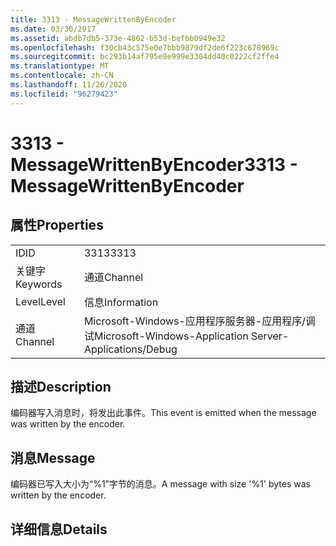 ```yaml
---
title: 3313 - MessageWrittenByEncoder
ms.date: 03/30/2017
ms.assetid: abdb7db5-373e-4862-b53d-befbb0949e32
ms.openlocfilehash: f30cb43c575e0e7bbb9879df2de6f223c678969c
ms.sourcegitcommit: bc293b14af795e0e999e3304dd40c0222cf2ffe4
ms.translationtype: MT
ms.contentlocale: zh-CN
ms.lasthandoff: 11/26/2020
ms.locfileid: "96279423"
---
```

# <a name="3313---messagewrittenbyencoder"></a><span data-ttu-id="1f317-102">3313 - MessageWrittenByEncoder</span><span class="sxs-lookup"><span data-stu-id="1f317-102">3313 - MessageWrittenByEncoder</span></span>

## <a name="properties"></a><span data-ttu-id="1f317-103">属性</span><span class="sxs-lookup"><span data-stu-id="1f317-103">Properties</span></span>  
  
|||  
|-|-|  
|<span data-ttu-id="1f317-104">ID</span><span class="sxs-lookup"><span data-stu-id="1f317-104">ID</span></span>|<span data-ttu-id="1f317-105">3313</span><span class="sxs-lookup"><span data-stu-id="1f317-105">3313</span></span>|  
|<span data-ttu-id="1f317-106">关键字</span><span class="sxs-lookup"><span data-stu-id="1f317-106">Keywords</span></span>|<span data-ttu-id="1f317-107">通道</span><span class="sxs-lookup"><span data-stu-id="1f317-107">Channel</span></span>|  
|<span data-ttu-id="1f317-108">Level</span><span class="sxs-lookup"><span data-stu-id="1f317-108">Level</span></span>|<span data-ttu-id="1f317-109">信息</span><span class="sxs-lookup"><span data-stu-id="1f317-109">Information</span></span>|  
|<span data-ttu-id="1f317-110">通道</span><span class="sxs-lookup"><span data-stu-id="1f317-110">Channel</span></span>|<span data-ttu-id="1f317-111">Microsoft-Windows-应用程序服务器-应用程序/调试</span><span class="sxs-lookup"><span data-stu-id="1f317-111">Microsoft-Windows-Application Server-Applications/Debug</span></span>|  
  
## <a name="description"></a><span data-ttu-id="1f317-112">描述</span><span class="sxs-lookup"><span data-stu-id="1f317-112">Description</span></span>  

 <span data-ttu-id="1f317-113">编码器写入消息时，将发出此事件。</span><span class="sxs-lookup"><span data-stu-id="1f317-113">This event is emitted when the message was written by the encoder.</span></span>  
  
## <a name="message"></a><span data-ttu-id="1f317-114">消息</span><span class="sxs-lookup"><span data-stu-id="1f317-114">Message</span></span>  

 <span data-ttu-id="1f317-115">编码器已写入大小为“%1”字节的消息。</span><span class="sxs-lookup"><span data-stu-id="1f317-115">A message with size '%1' bytes was written by the encoder.</span></span>  
  
## <a name="details"></a><span data-ttu-id="1f317-116">详细信息</span><span class="sxs-lookup"><span data-stu-id="1f317-116">Details</span></span>
